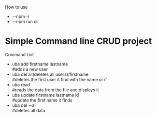 How to use

<ul>
<li>--npm -i</li>
<li>--npm run cli</li>
</ul>
<h1>Simple Command line CRUD project</h1>
<p>Command List</p>
<ul>
  <li>uba add firstname lastname</li>   #adds a new user
  <li>uba del all(deletes all users)/firstname</li>     #deletes the first user it find with the name or if 
  <li>uba read </li>  #reads the data from the file and displays it
  <li>uba update firstname lastname id </li> #update the first name it finds
  <li>uba del --all</li> #deletes all data
</ul>
